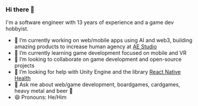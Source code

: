 ### Hi there 👋

I'm a software engineer with 13 years of experience and a game dev hobbyist.

- 🔭 I’m currently working on web/mobile apps using AI and web3, building amazing products to increase human agency at [AE Studio](https://ae.studio/)
- 🌱 I’m currently learning game development focused on mobile and VR
- 👯 I’m looking to collaborate on game development and open-source projects
- 🤔 I’m looking for help with Unity Engine and the library [React Native Health](https://github.com/agencyenterprise/react-native-health)
- 💬 Ask me about web/game development, boardgames, cardgames, heavy metal and beer 🍺
- 😄 Pronouns: He/Him

<!--
**RuanAzevedo/RuanAzevedo** is a ✨ _special_ ✨ repository because its `README.md` (this file) appears on your GitHub profile.

Here are some ideas to get you started:

- 🔭 I’m currently working on ...
- 🌱 I’m currently learning ...
- 👯 I’m looking to collaborate on ...
- 🤔 I’m looking for help with ...
- 💬 Ask me about ...
- 📫 How to reach me: ...
- 😄 Pronouns: ...
- ⚡ Fun fact: ...
-->

